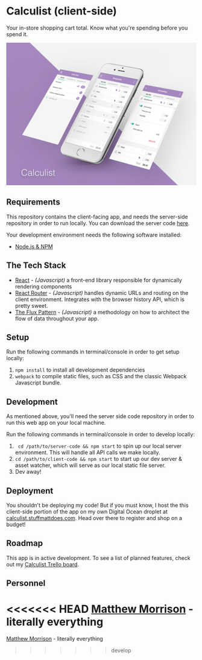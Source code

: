 # Calculist (client-side) #
Your in-store shopping cart total. Know what you're spending before you spend it.

![alt tag](Mockup.png)

## Requirements ##
This repository contains the client-facing app, and needs the server-side repository in order to run locally. You can download the server code [here](https://github.com/stuffmattdoes/react-calculist-server).

Your development environment needs the following software installed:

* [Node.js & NPM](https://nodejs.org/en/)

## The Tech Stack ##
* [React](https://facebook.github.io/react/) - *(Javascript)* a front-end library responsible for dynamically rendering components
* [React Router](https://github.com/ReactTraining/react-router) - *(Javascript)* handles dynamic URLs and routing on the client environment. Integrates with the browser history API, which is pretty sweet.
* [The Flux Pattern](https://github.com/facebook/flux/tree/master/examples/flux-concepts) - *(Javascript)* a methodology on how to architect the flow of data throughout your app.

## Setup ##
Run the following commands in terminal/console in order to get setup locally:

1. `npm install` to install all development dependencies
2. `webpack` to compile static files, such as CSS and the classic Webpack Javascript bundle.

## Development ##
As mentioned above, you'll need the server side code repository in order to run this web app on your local machine.

Run the following commands in terminal/console in order to develop locally:

1. ` cd /path/to/server-code && npm start` to spin up our local server environment. This will handle all API calls we make locally.
2. `cd /path/to/client-code && npm start` to start up our dev server & asset watcher, which will serve as our local static file server.
2. Dev away!

## Deployment ##
You shouldn't be deploying my code! But if you must know, I host the this client-side portion of the app on my own Digital Ocean droplet at [calculist.stuffmattdoes.com](https://calculist.stuffmattdoes.com). Head over there to register and shop on a budget!

## Roadmap ##
This app is in active development. To see a list of planned features, check out my [Calculist Trello board](https://trello.com/b/ZQUkXrIX/calculist).

## Personnel ##
<<<<<<< HEAD
[Matthew Morrison](m.james.morrison00@gmail.com) - literally everything
=======
[Matthew Morrison](m.james.morrison00@gmail.com) - literally everything
>>>>>>> develop
